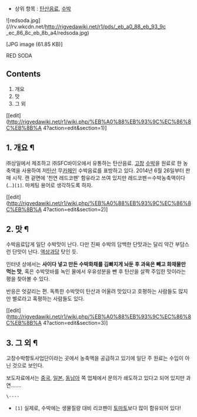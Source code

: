   * 상위 항목 : [탄산음료](%ED%83%84%EC%82%B0%EC%9D%8C%EB%A3%8C.md), [수박](%EC%88%98%EB%B0%95.md)  

![redsoda.jpg](//rv.wkcdn.net/http://rigvedawiki.net/r1/pds/_eb_a0_88_eb_93_9c
_ec_86_8c_eb_8b_a4/redsoda.jpg)

[JPG image (61.85 KB)]

RED SODA

## Contents

    

1. 개요 
2. 맛 
3. 그 외 

[[edit](http://rigvedawiki.net/r1/wiki.php/%EB%A0%88%EB%93%9C%EC%86%8C%EB%8B%A
4?action=edit&section=1)]

## 1. 개요 ¶

㈜상일에서 제조하고 ㈜SFC바이오에서 유통하는 탄산음료.
[고창](%EC%A0%84%EB%9D%BC%EB%B6%81%EB%8F%84.md)
[수박](%EC%88%98%EB%B0%95.md)을 원료로 한 농축액을 사용하여
저[탄산](%ED%83%84%EC%82%B0.md) 무[카페인](%EC%B9%B4%ED%8E%98%EC%9D%B8.md)
수박음료를 표방하고 있다. 2014년 6월 26일부터 판매 시작. 캔 겉면에 '천연 레드코펜' 함유라고 쓰여 있지만
레드코펜＝수박농축액이다(…)`[1]`. 마케팅 용어로 생각하도록 하자.

  

[[edit](http://rigvedawiki.net/r1/wiki.php/%EB%A0%88%EB%93%9C%EC%86%8C%EB%8B%A
4?action=edit&section=2)]

## 2. 맛 ¶

수박음료답게 일단 수박맛이 난다. 다만 진짜 수박의 담백한 단맛과는 달리 약간 부담스런 단맛이 난다.
[액상과당](%EC%95%A1%EC%83%81%EA%B3%BC%EB%8B%B9.md) 탓인 듯.

  

인터넷 상에서는 **사이다 넣고 만든 수박화채를 김빠지게 놔둔 후 과육은 빼고 화채물만 먹는 맛**, 혹은 수박맛바를 녹인 물에서 우유성분을
뺀 후 탄산을 살짝 주입한 맛이라는 평을 찾아볼 수 있다.

  

반응은 엇갈리는 편. 독특한 수박맛이 탄산과 어울려 맛있다고 호평하는 사람들도 많지만 별로라고 혹평하는 사람들도 있다.

  

[[edit](http://rigvedawiki.net/r1/wiki.php/%EB%A0%88%EB%93%9C%EC%86%8C%EB%8B%A
4?action=edit&section=3)]

## 3. 그 외 ¶

고창수박향토사업단이라는 곳에서 농축액을 공급하고 있기에 일단 주 원료는 수입이 아닌 것으로 보인다.

  

보도자료에서는 [중국](%EC%A4%91%EA%B5%AD.md), [일본](%EC%9D%BC%EB%B3%B8.md),
[동남아](%EB%8F%99%EB%82%A8%EC%95%84.md) 쪽 업체에서 문의가 쇄도하고 있다고 되어 있지만 과연…….

`\----`

  * `[1]` 실제로, 수박에는 생물질량 대비 리코펜이 [토마토](%ED%86%A0%EB%A7%88%ED%86%A0.md)보다 많이 함유되어 있다!

